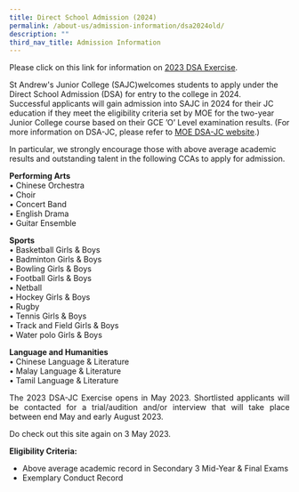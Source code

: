 ```yaml
---
title: Direct School Admission (2024)
permalink: /about-us/admission-information/dsa2024old/
description: ""
third_nav_title: Admission Information
---
```

Please click on this link for information on [2023 DSA Exercise](/files/dsa-web_info2023%20-%202%20may%202023.pdf).

St Andrew's Junior College (SAJC)welcomes students to apply under the Direct School Admission (DSA) for entry to the college in 2024. <br>
Successful applicants will gain admission into SAJC in 2024 for their JC education if they meet the eligibility criteria set by MOE for the two-year Junior College course based on their GCE ’O’ Level examination results. (For more information on DSA-JC, please refer to [MOE DSA-JC website](https://www.moe.gov.sg/post-secondary/admissions/dsa).) 

In particular, we strongly encourage those with above average academic results and outstanding talent in the following CCAs to apply for admission.  

**Performing Arts**   <br>
•	Chinese Orchestra <br>
•	Choir <br>
•	Concert Band <br>
•	English Drama<br>
•	Guitar Ensemble <br>

**Sports**<br>
•	Basketball Girls &amp; Boys<br>
•	Badminton Girls &amp; Boys<br>
•	Bowling Girls &amp; Boys<br>
•	Football Girls &amp; Boys<br>
•	Netball<br>
•	Hockey Girls &amp; Boys<br>
•	Rugby<br>
•	Tennis Girls &amp; Boys <br>
•	Track and Field Girls &amp; Boys<br>
•	Water polo Girls &amp; Boys<br>

**Language and Humanities**<br>
•	Chinese Language &amp; Literature<br>
•	Malay Language &amp; Literature<br>
•	Tamil Language &amp; Literature<br>

<p align="justify">The 2023 DSA-JC Exercise opens in May 2023.  Shortlisted applicants will be contacted for a trial/audition and/or interview that will take place between end May and early August 2023.</p> 
Do check out this site again on 3 May 2023.

**Eligibility Criteria:** <br>
* Above average academic record in Secondary 3 Mid-Year &amp; Final Exams <br>
* Exemplary Conduct Record